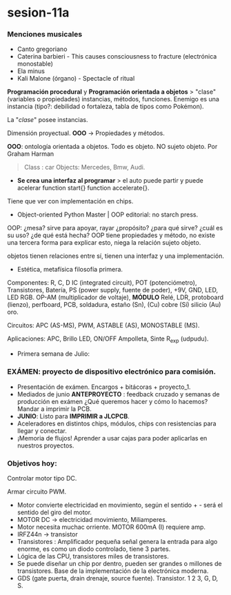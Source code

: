 # sesion-11a
### **Menciones musicales**
-  Canto gregoriano
-  Caterina barbieri -  This causes consciousness to fracture (electrónica monostable)
-  Ela minus 
-  Kali Malone (órgano)  - Spectacle of ritual

**Programación procedural** y **Programación orientada a objetos** > "clase" (variables o propiedades) instancias, métodos, funciones. Enemigo es una instancia (tipo?: debilidad o fortaleza, tabla de tipos como Pokémon).

La "_clase_" posee instancias.

Dimensión proyectual. **OOO** -> Propiedades y métodos.

**OOO**: ontología orientada a objetos. Todo es objeto. NO sujeto objeto. Por Graham Harman

>  Class : car
>  Objects: Mercedes, Bmw, Audi.

-  **Se crea una interfaz al programar** > el auto puede partir y puede acelerar function start{} function accelerate{}.

Tiene que ver con implementación en chips.

- Object-oriented Python Master | OOP editorial: no starch press.

OOP: ¿mesa? sirve para apoyar, rayar ¿propósito? ¿para qué sirve? ¿cuál es su uso? ¿de qué está hecha?
OOP tiene propiedades y método, no existe una tercera forma para explicar esto, niega la relación sujeto objeto.

objetos tienen relaciones entre sí, tienen una interfaz y una implementación.

-  Estética, metafísica filosofía primera.

Componentes: R, C, D IC (integrated circuit), POT (potenciómetro), Transistores, Batería, PS (power supply, fuente de poder), +9V, GND, LED, LED RGB. OP-AM (multiplicador de voltaje), **MÓDULO** Relé, LDR, protoboard (lienzo), perfboard, PCB, soldadura, estaño (Sn), (Cu) cobre (Si) silicio (Au) oro.

Circuitos: APC (AS-MS), PWM, ASTABLE (AS), MONOSTABLE (MS).

Aplicaciones: APC, Brillo LED, ON/OFF Ampolleta, Sinte R<sub>exp</sub> (udpudu).

-  Primera semana de Julio:
### **EXÁMEN: proyecto de dispositivo electrónico para comisión.**

-  Presentación de exámen. Encargos + bitácoras + proyecto_1.
-  Mediados de junio **ANTEPROYECTO** : feedback cruzado y semanas de producción en exámen ¿Qué queremos hacer y cómo lo hacemos? Mandar a imprimir la PCB.
-  **JUNIO**: Listo para **IMPRIMIR a JLCPCB**.
-  Aceleradores en distintos chips, módulos, chips con resistencias para llegar y conectar.
-  ¡Memoria de flujos! Aprender a usar cajas para poder aplicarlas en nuestros proyectos.

### **Objetivos hoy**:

Controlar motor tipo DC.

Armar circuito PWM.

-  Motor convierte electricidad en movimiento, según el sentido + - será el sentido del giro del motor.
-  MOTOR DC -> electricidad movimiento, Miliamperes.
-  Motor necesita muchac orriente. MOTOR 600mA (I) requiere amp.
-  IRFZ44n -> transistor
-  Transistores : Amplificador pequeña señal genera la entrada para algo enorme, es como un diodo controlado, tiene 3 partes.
-  Lógica de las CPU, transistores miles de transistores.
-  Se puede diseñar un chip por dentro, pueden ser grandes o millones de transistores. Base de la implementación de la electrónica moderna.
-  GDS (gate puerta, drain drenaje, source fuente). Transistor. 1 2 3, G, D, S.
